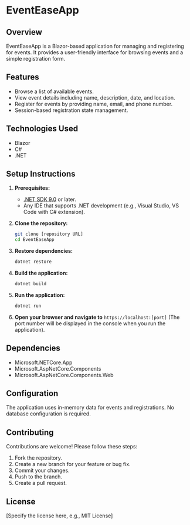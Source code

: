 # EventEaseApp

## Overview

EventEaseApp is a Blazor-based application for managing and registering for events. It provides a user-friendly interface for browsing events and a simple registration form.

## Features

-   Browse a list of available events.
-   View event details including name, description, date, and location.
-   Register for events by providing name, email, and phone number.
-   Session-based registration state management.

## Technologies Used

-   Blazor
-   C#
-   .NET

## Setup Instructions

1.  **Prerequisites:**
    -   [.NET SDK 9.0](https://dotnet.microsoft.com/en-us/download) or later.
    -   Any IDE that supports .NET development (e.g., Visual Studio, VS Code with C# extension).

2.  **Clone the repository:**

    ```bash
    git clone [repository URL]
    cd EventEaseApp
    ```

3.  **Restore dependencies:**

    ```bash
    dotnet restore
    ```

4.  **Build the application:**

    ```bash
    dotnet build
    ```

5.  **Run the application:**

    ```bash
    dotnet run
    ```

6.  **Open your browser and navigate to** `https://localhost:[port]` (The port number will be displayed in the console when you run the application).

## Dependencies

-   Microsoft.NETCore.App
-   Microsoft.AspNetCore.Components
-   Microsoft.AspNetCore.Components.Web

## Configuration

The application uses in-memory data for events and registrations. No database configuration is required.

## Contributing

Contributions are welcome! Please follow these steps:

1.  Fork the repository.
2.  Create a new branch for your feature or bug fix.
3.  Commit your changes.
4.  Push to the branch.
5.  Create a pull request.

## License

[Specify the license here, e.g., MIT License]
